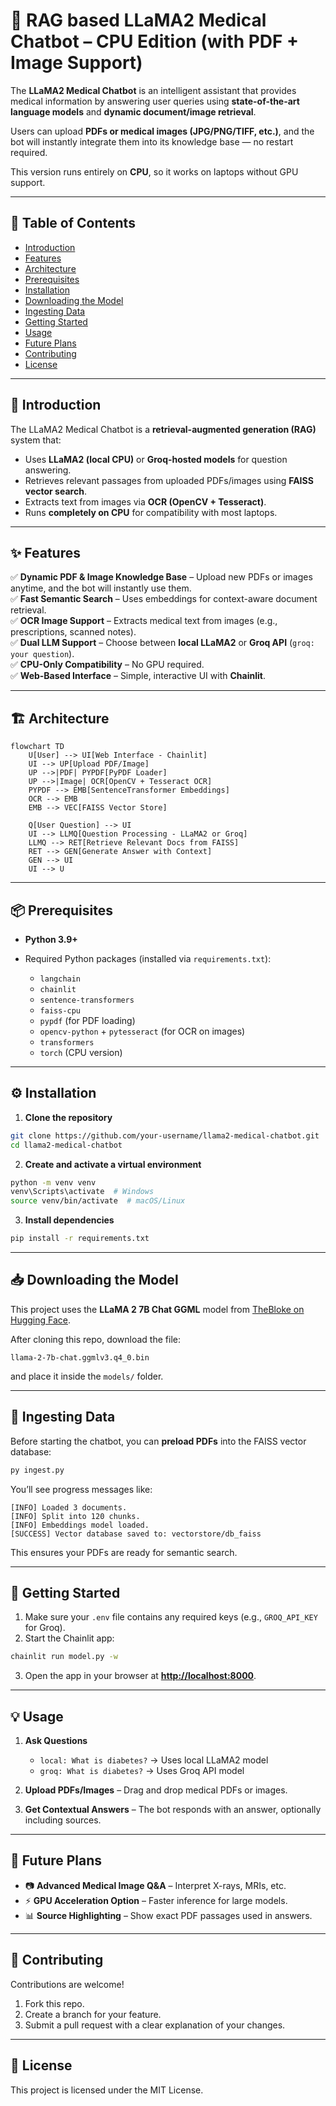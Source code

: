 # 🏥 RAG based LLaMA2 Medical Chatbot – CPU Edition (with PDF + Image Support)

The **LLaMA2 Medical Chatbot** is an intelligent assistant that provides medical information by answering user queries using **state-of-the-art language models** and **dynamic document/image retrieval**.

Users can upload **PDFs or medical images (JPG/PNG/TIFF, etc.)**, and the bot will instantly integrate them into its knowledge base — no restart required.

This version runs entirely on **CPU**, so it works on laptops without GPU support.

---

## 📑 Table of Contents

* [Introduction](#introduction)
* [Features](#features)
* [Architecture](#architecture)
* [Prerequisites](#prerequisites)
* [Installation](#installation)
* [Downloading the Model](#downloading-the-model)
* [Ingesting Data](#ingesting-data)
* [Getting Started](#getting-started)
* [Usage](#usage)
* [Future Plans](#future-plans)
* [Contributing](#contributing)
* [License](#license)

---

## 📌 Introduction

The LLaMA2 Medical Chatbot is a **retrieval-augmented generation (RAG)** system that:

* Uses **LLaMA2 (local CPU)** or **Groq-hosted models** for question answering.
* Retrieves relevant passages from uploaded PDFs/images using **FAISS vector search**.
* Extracts text from images via **OCR (OpenCV + Tesseract)**.
* Runs **completely on CPU** for compatibility with most laptops.

---

## ✨ Features

✅ **Dynamic PDF & Image Knowledge Base** – Upload new PDFs or images anytime, and the bot will instantly use them.  
✅ **Fast Semantic Search** – Uses embeddings for context-aware document retrieval.  
✅ **OCR Image Support** – Extracts medical text from images (e.g., prescriptions, scanned notes).  
✅ **Dual LLM Support** – Choose between **local LLaMA2** or **Groq API** (`groq: your question`).  
✅ **CPU-Only Compatibility** – No GPU required.  
✅ **Web-Based Interface** – Simple, interactive UI with **Chainlit**.

---

## 🏗 Architecture

```mermaid
flowchart TD
    U[User] --> UI[Web Interface - Chainlit]
    UI --> UP[Upload PDF/Image]
    UP -->|PDF| PYPDF[PyPDF Loader]
    UP -->|Image| OCR[OpenCV + Tesseract OCR]
    PYPDF --> EMB[SentenceTransformer Embeddings]
    OCR --> EMB
    EMB --> VEC[FAISS Vector Store]

    Q[User Question] --> UI
    UI --> LLMQ[Question Processing - LLaMA2 or Groq]
    LLMQ --> RET[Retrieve Relevant Docs from FAISS]
    RET --> GEN[Generate Answer with Context]
    GEN --> UI
    UI --> U
````

---

## 📦 Prerequisites

* **Python 3.9+**
* Required Python packages (installed via `requirements.txt`):

  * `langchain`
  * `chainlit`
  * `sentence-transformers`
  * `faiss-cpu`
  * `pypdf` (for PDF loading)
  * `opencv-python` + `pytesseract` (for OCR on images)
  * `transformers`
  * `torch` (CPU version)

---

## ⚙️ Installation

1. **Clone the repository**

```bash
git clone https://github.com/your-username/llama2-medical-chatbot.git
cd llama2-medical-chatbot
```

2. **Create and activate a virtual environment**

```bash
python -m venv venv
venv\Scripts\activate  # Windows
source venv/bin/activate  # macOS/Linux
```

3. **Install dependencies**

```bash
pip install -r requirements.txt
```

---

## 📥 Downloading the Model

This project uses the **LLaMA 2 7B Chat GGML** model from [TheBloke on Hugging Face](https://huggingface.co/TheBloke/Llama-2-7B-Chat-GGML).

After cloning this repo, download the file:

```
llama-2-7b-chat.ggmlv3.q4_0.bin
```

and place it inside the `models/` folder.

---

## 📂 Ingesting Data

Before starting the chatbot, you can **preload PDFs** into the FAISS vector database:

```bash
py ingest.py
```

You’ll see progress messages like:

```
[INFO] Loaded 3 documents.
[INFO] Split into 120 chunks.
[INFO] Embeddings model loaded.
[SUCCESS] Vector database saved to: vectorstore/db_faiss
```

This ensures your PDFs are ready for semantic search.

---

## 🚀 Getting Started

1. Make sure your `.env` file contains any required keys (e.g., `GROQ_API_KEY` for Groq).
2. Start the Chainlit app:

```bash
chainlit run model.py -w
```

3. Open the app in your browser at **[http://localhost:8000](http://localhost:8000)**.

---

## 💡 Usage

1. **Ask Questions**

   * `local: What is diabetes?` → Uses local LLaMA2 model
   * `groq: What is diabetes?` → Uses Groq API model

2. **Upload PDFs/Images** – Drag and drop medical PDFs or images.

3. **Get Contextual Answers** – The bot responds with an answer, optionally including sources.

---

## 🔮 Future Plans

* 📷 **Advanced Medical Image Q\&A** – Interpret X-rays, MRIs, etc.
* ⚡ **GPU Acceleration Option** – Faster inference for large models.
* 📊 **Source Highlighting** – Show exact PDF passages used in answers.

---

## 🤝 Contributing

Contributions are welcome!

1. Fork this repo.
2. Create a branch for your feature.
3. Submit a pull request with a clear explanation of your changes.

---

## 📜 License

This project is licensed under the MIT License.